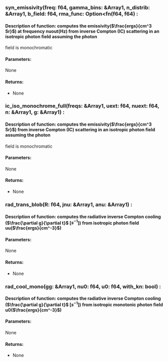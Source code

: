 
### syn_emissivity(freq: f64, gamma_bins: &Array1<f64>, n_distrib: &Array1<f64>, b_field: f64,  rma_func: Option<fn(f64, f64) :
#### Description of function: computes the emissivity($\frac{ergs}{cm^3 Sr}$) at frequency nuout(Hz) from inverse Compton (IC) scattering in an isotropic photon field assuming the photon
field is monochromatic

#### Parameters:
None

#### Returns:
- None
### ic_iso_monochrome_full(freqs: &Array1<f64>, uext: f64, nuext: f64, n: &Array1<f64>, g: &Array1<f64>) :
#### Description of function: computes the emissivity($\frac{ergs}{cm^3 Sr}$) from inverse Compton (IC) scattering in an isotropic photon field assuming the photon
field is monochromatic

#### Parameters:
None

#### Returns:
- None
### rad_trans_blob(R: f64, jnu: &Array1<f64>, anu: &Array1<f64>) :
#### Description of function: computes the radiative inverse Compton cooling ($\frac{\partial g}{\partial t}$ [$s^{-1}$]) from isotropic photon field uu($\frac{ergs}{cm^-3}$)

#### Parameters:
None

#### Returns:
- None
### rad_cool_mono(gg: &Array1<f64>, nu0: f64, u0: f64, with_kn: bool) :
#### Description of function: computes the radiative inverse Compton cooling ($\frac{\partial g}{\partial t}$ [$s^{-1}$]) from isotropic monotonic photon field u0($\frac{ergs}{cm^-3}$)

#### Parameters:
None

#### Returns:
- None